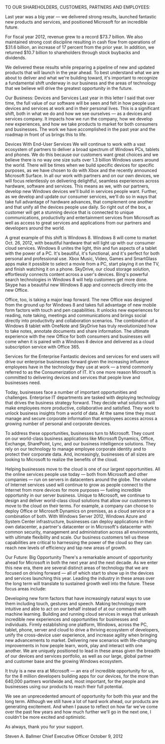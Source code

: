 TO OUR SHAREHOLDERS, CUSTOMERS, PARTNERS AND EMPLOYEES:

Last year was a big year — we delivered strong results, launched fantastic new products and services, and positioned Microsoft for an incredible future.

For fiscal year 2012, revenue grew to a record $73.7 billion. We also maintained strong cost discipline resulting in cash flow from operations of $31.6 billion, an increase of 17 percent from the prior year. In addition, we returned $10.7 billion to shareholders through stock buybacks and dividends.

We delivered these results while preparing a pipeline of new and updated products that will launch in the year ahead. To best understand what we are about to deliver and what we're building toward, it's important to recognize a fundamental shift underway in our business and the areas of technology that we believe will drive the greatest opportunity in the future.

Our Business: Devices and Services
Last year in this letter I said that over time, the full value of our software will be seen and felt in how people use devices and services at work and in their personal lives. This is a significant shift, both in what we do and how we see ourselves — as a devices and services company. It impacts how we run the company, how we develop new experiences, and how we take products to market for both consumers and businesses. The work we have accomplished in the past year and the roadmap in front of us brings this to life.

Devices With End-User Services
We will continue to work with a vast ecosystem of partners to deliver a broad spectrum of Windows PCs, tablets and phones. We do this because our customers want great choices and we believe there is no way one size suits over 1.3 billion Windows users around the world. There will be times when we build specific devices for specific purposes, as we have chosen to do with Xbox and the recently announced Microsoft Surface. In all our work with partners and on our own devices, we will focus relentlessly on delivering delightful, seamless experiences across hardware, software and services. This means as we, with our partners, develop new Windows devices we'll build in services people want. Further, as we develop and update our consumer services, we'll do so in ways that take full advantage of hardware advances, that complement one another and that unify all the devices people use daily. So right out of the box, a customer will get a stunning device that is connected to unique communications, productivity and entertainment services from Microsoft as well as access to great services and applications from our partners and developers around the world.

A great example of this shift is Windows 8. Windows 8 will come to market Oct. 26, 2012, with beautiful hardware that will light up with our consumer cloud services. Windows 8 unites the light, thin and fun aspects of a tablet with the power of a PC. It's beautiful, it's functional, and it's perfect for both personal and professional use. Xbox Music, Video, Games and SmartGlass apps make it possible to select a movie from a PC, start playing it on the TV, and finish watching it on a phone. SkyDrive, our cloud storage solution, effortlessly connects content across a user's devices. Bing's powerful search technologies in Windows 8 will help customers get more done. Skype has a beautiful new Windows 8 app and connects directly into the new Office.

Office, too, is taking a major leap forward. The new Office was designed from the ground up for Windows 8 and takes full advantage of new mobile form factors with touch and pen capabilities. It unlocks new experiences for reading, note taking, meetings and communications and brings social directly into productivity and collaboration scenarios. The combination of a Windows 8 tablet with OneNote and SkyDrive has truly revolutionized how to take notes, annotate documents and share information. The ultimate experience with the new Office for both consumers and businesses will come when it is paired with a Windows 8 device and delivered as a cloud subscription service with Office 365.

Services for the Enterprise
Fantastic devices and services for end users will drive our enterprise businesses forward given the increasing influence employees have in the technology they use at work — a trend commonly referred to as the Consumerization of IT. It's one more reason Microsoft is committed to delivering devices and services that people love and businesses need.

Today, businesses face a number of important opportunities and challenges. Enterprise IT departments are tasked with deploying technology that drives the business strategy forward. They decide what solutions will make employees more productive, collaborative and satisfied. They work to unlock business insights from a world of data. At the same time they must manage and secure corporate information that employees access across a growing number of personal and corporate devices.

To address these opportunities, businesses turn to Microsoft. They count on our world-class business applications like Microsoft Dynamics, Office, Exchange, SharePoint, Lync, and our business intelligence solutions. They rely on our technology to manage employee corporate identity and to protect their corporate data. And, increasingly, businesses of all sizes are looking to Microsoft to realize the benefits of the cloud.

Helping businesses move to the cloud is one of our largest opportunities. All the online services people use today — both from Microsoft and other companies — run on servers in datacenters around the globe. The volume of Internet services used will continue to grow as people connect to the Internet from more devices for more purposes — fueling incredible opportunity in our server business. Unique to Microsoft, we continue to design and deliver world-class cloud solutions that allow our customers to move to the cloud on their terms. For example, a company can choose to deploy Office or Microsoft Dynamics on premises, as a cloud service or a combination of both. With Windows Server 2012, Windows Azure and System Center infrastructure, businesses can deploy applications in their own datacenter, a partner's datacenter or in Microsoft's datacenter with common security, management and administration across all environments, with ultimate flexibility and scale. Our business customers tell us these capabilities are critical to harnessing the power of the cloud so they can reach new levels of efficiency and tap new areas of growth.

Our Future: Big Opportunity
There's a remarkable amount of opportunity ahead for Microsoft in both the next year and the next decade. As we enter this new era, there are several distinct areas of technology that we are focused on driving forward — all of which start to show up in the devices and services launching this year. Leading the industry in these areas over the long term will translate to sustained growth well into the future. These focus areas include:

Developing new form factors that have increasingly natural ways to use them including touch, gestures and speech.
Making technology more intuitive and able to act on our behalf instead of at our command with machine learning.
Building and running cloud services in ways that unleash incredible new experiences and opportunities for businesses and individuals.
Firmly establishing one platform, Windows, across the PC, tablet, phone, server and cloud to drive a thriving ecosystem of developers, unify the cross-device user experience, and increase agility when bringing new advancements to market.
Delivering new scenarios with life-changing improvements in how people learn, work, play and interact with one another.
We are uniquely positioned to lead in these areas given the breadth of our devices and services portfolio, as well as our large, global partner and customer base and the growing Windows ecosystem.

It truly is a new era at Microsoft — an era of incredible opportunity for us, for the 8 million developers building apps for our devices, for the more than 640,000 partners worldwide and, most important, for the people and businesses using our products to reach their full potential.

We see an unprecedented amount of opportunity for both this year and the long term. Although we still have a lot of hard work ahead, our products are generating excitement. And when I pause to reflect on how far we've come over the past few years and how much further we'll go in the next one, I couldn't be more excited and optimistic.

As always, thank you for your support.

Steven A. Ballmer
Chief Executive Officer
October 9, 2012
